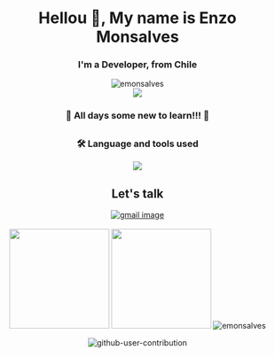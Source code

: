 <h1 align="center">Hellou 👋, My name is Enzo Monsalves</h1>
<h3 align="center">I'm a Developer, from Chile </h3>

<div align="center"> 
<img src="https://komarev.com/ghpvc/?username=emonsalves&label=Profile%20views&color=0e75b6&style=flat" alt="emonsalves" /> 
</div> 

<div align="center">  
<img src="https://spotify-recently-played-readme.vercel.app/api?user=12154513959&count=1" />
<h3 align="center"> 🌱 All days some new to learn!!! 🌳 </h3>
</div> 

##

<div align="center">
<h3 align="center">🛠 Language and tools used</h3>
<img src="https://skillicons.dev/icons?i=aws,linux,docker,git,html,css,js,react,nodejs,express,mysql,postgres,py,tailwind,bootstrap,jest,nginx,postman,sequelize,vscode&perline=10" />
</div>

<div align="center">

</div>

<div align="center">
 <h2>Let's talk </h2>
  <a href="mailto:ingeniero.monsalves@gmail.com?Subject=Connect%20by%20Github">
    <img src="https://img.shields.io/badge/Gmail-D14836?style=for-the-badge&logo=gmail&logoColor=white"
      alt="gmail image" />
  </a>
</div>
</br>
<div align="center">
<img height="180em" src="https://github-readme-stats.vercel.app/api?username=emonsalves&show_icons=true&theme=dark&include_all_commits=true&count_private=true"/> 
<img height="180em" src="https://github-readme-stats.vercel.app/api/top-langs/?username=emonsalves&layout=compact&langs_count=7&theme=dark"/>
<img src="https://github-readme-streak-stats.herokuapp.com/?user=emonsalves&layout=compact&langs_count=7&theme=dark" alt="emonsalves" />
  
![github-user-contribution](https://user-images.githubusercontent.com/79938668/198180856-c2d37d66-c677-42c3-b829-dee5458a86a7.svg)
  
